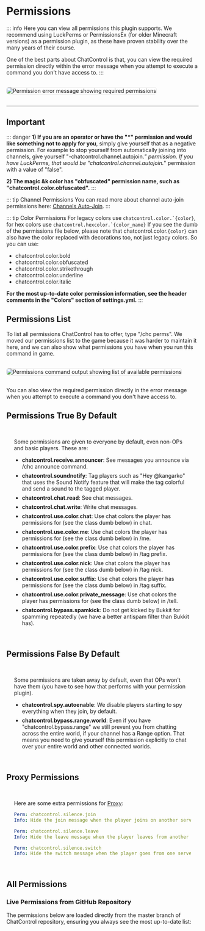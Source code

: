 # Permissions

::: info
Here you can view all permissions this plugin supports. We recommend using LuckPerms or PermissionsEx (for older Minecraft versions) as a permission plugin, as these have proven stability over the many years of their course.

One of the best parts about ChatControl is that, you can view the required permission directly within the error message when you attempt to execute a command you don't have access to.
:::

![Permission error message showing required permissions](https://i.imgur.com/9srxNEm.png)

---

## Important

::: danger
**1) If you are an operator or have the "*" permission and would like something not to apply for you**, simply give yourself that as a negative permission. For example to stop yourself from automatically joining into channels, give yourself "-chatcontrol.channel.autojoin.*" permission. If you have LuckPerms, that would be "chatcontrol.channel.autojoin.*" permission with a value of "false".

**2) The magic &k color has "obfuscated" permission name, such as "chatcontrol.color.obfuscated".**
:::

::: tip Channel Permissions
You can read more about channel auto-join permissions here: [Channels Auto-Join](channels#auto-join).
:::

::: tip Color Permissions
For legacy colors use ``chatcontrol.color.`{color}``, for hex colors use ``chatcontrol.hexcolor.`{color_name}``
If you see the dumb of the permissions file below, please note that chatcontrol.color.`{color}` can also have the color replaced with decorations too, not just legacy colors. So you can use:

* chatcontrol.color.bold
* chatcontrol.color.obfuscated
* chatcontrol.color.strikethrough
* chatcontrol.color.underline
* chatcontrol.color.italic

**For the most up-to-date color permission information, see the header comments in the "Colors" section of settings.yml.**
:::

## Permissions List

To list all permissions ChatControl has to offer, type "/chc perms". We moved our permissions list to the game because it was harder to maintain it here, and we can also show what permissions you have when you run this command in game.

![Permissions command output showing list of available permissions](https://i.imgur.com/W4UTeIV.png)

You can also view the required permission directly in the error message when you attempt to execute a command you don't have access to.

## Permissions True By Default

<div class="permissions-container">

Some permissions are given to everyone by default, even non-OPs and basic players. These are:

* **chatcontrol.receive.announcer**: See messages you announce via /chc announce command. 
* **chatcontrol.soundnotify**: Tag players such as "Hey @kangarko" that uses the Sound Notify feature that will make the tag colorful and send a sound to the tagged player.
* **chatcontrol.chat.read**: See chat messages.
* **chatcontrol.chat.write**: Write chat messages.
* **chatcontrol.use.color.chat**: Use chat colors the player has permissions for (see the class dumb below) in chat.
* **chatcontrol.use.color.me**: Use chat colors the player has permissions for (see the class dumb below) in /me.
* **chatcontrol.use.color.prefix**: Use chat colors the player has permissions for (see the class dumb below) in /tag prefix.
* **chatcontrol.use.color.nick**: Use chat colors the player has permissions for (see the class dumb below) in /tag nick.
* **chatcontrol.use.color.suffix**: Use chat colors the player has permissions for (see the class dumb below) in /tag suffix.
* **chatcontrol.use.color.private_message**: Use chat colors the player has permissions for (see the class dumb below) in /tell.
* **chatcontrol.bypass.spamkick**: Do not get kicked by Bukkit for spamming repeatedly (we have a better antispam filter than Bukkit has).

</div>

## Permissions False By Default

<div class="permissions-container">

Some permissions are taken away by default, even that OPs won't have them (you have to see how that performs with your permission plugin).

* **chatcontrol.spy.autoenable**: We disable players starting to spy everything when they join, by default.
* **chatcontrol.bypass.range.world**: Even if you have "chatcontrol.bypass.range" we still prevent you from chatting across the entire world, if your channel has a Range option. That means you need to give yourself this permission explicitly to chat over your entire world and other connected worlds.

</div>

## Proxy Permissions

<div class="permissions-container">

Here are some extra permissions for [Proxy](./proxy):

```yml
Perm: chatcontrol.silence.join
Info: Hide the join message when the player joins on another server.

Perm: chatcontrol.silence.leave
Info: Hide the leave message when the player leaves from another server.

Perm: chatcontrol.silence.switch
Info: Hide the switch message when the player goes from one server to another.
```

</div>

## All Permissions

<div class="live-permissions">

### Live Permissions from GitHub Repository

The permissions below are loaded directly from the master branch of ChatControl repository, ensuring you always see the most up-to-date list:

<GitHubFile 
  repo="kangarko/ChatControl"
  path="chatcontrol-core/src/main/java/org/mineacademy/chatcontrol/model/Permissions.java"
  title="Permissions.java"
  language="java"
  parsePermissions="true"
/>

</div>

<style>
/* Custom styling for permissions document */
.permissions-container {
  background-color: rgba(var(--vp-c-brand-rgb), 0.05);
  padding: 16px 20px;
  border-radius: 8px;
  margin-bottom: 20px;
  border-left: 3px solid var(--vp-c-brand);
}

.permissions-list {
    margin: 0 !important;
    padding: 0 !important;
}

.permissions-list li {
  list-style-type: none;
  padding-left: 0;
} 

.live-permissions {
  margin: 24px 0;
}

.code-block-container {
  margin: 24px 0;
}

img {
  border: 1px solid #e2e2e2;
  border-radius: 6px;
  margin: 16px 0;
  max-width: 100%;
}

.dark img {
  border-color: #444;
}

/* Styling for permission blocks */
.permissions-container ul {
  padding-left: 1.5em;
}

.permissions-container li {
  margin-bottom: 0.5em;
}

/* Dark mode adjustments */
.dark .permissions-container {
  background-color: rgba(var(--vp-c-brand-rgb), 0.1);
}
</style>